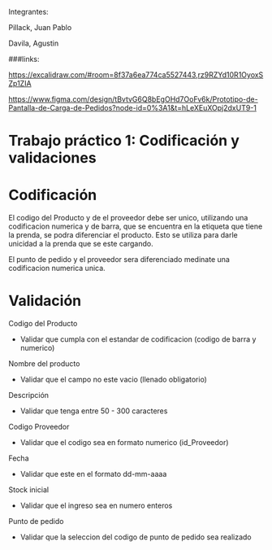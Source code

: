 Integrantes: 

Pillack, Juan Pablo

Davila, Agustin

###links:

https://excalidraw.com/#room=8f37a6ea774ca5527443,rz9RZYd10R1OyoxSZp1ZIA

https://www.figma.com/design/tBvtvG6Q8bEgOHd7OoFv6k/Prototipo-de-Pantalla-de-Carga-de-Pedidos?node-id=0%3A1&t=hLeXEuXOpj2dxUT9-1

# Trabajo práctico 1​: Codificación y validaciones​
# Codificación
El codigo del Producto y de el proveedor debe ser unico, utilizando una codificacion numerica y de barra, que se encuentra en la etiqueta que tiene la prenda, se podra diferenciar el producto.
Esto se utiliza para darle unicidad a la prenda que se este cargando.

El punto de pedido y el proveedor sera diferenciado medinate una codificacion numerica unica.

# Validación

Codigo del Producto

* Validar que cumpla con el estandar de codificacion (codigo de barra y numerico)

Nombre del producto

* Validar que el campo no este vacio (llenado obligatorio)

Descripción

* Validar que tenga entre 50 - 300 caracteres

Codigo Proveedor

* Validar que el codigo sea en formato numerico (id_Proveedor)

Fecha 

* Validar que este en el formato dd-mm-aaaa

Stock inicial

* Validar que el ingreso sea en numero enteros

Punto de pedido

* Validar que la seleccion del codigo de punto de pedido sea realizado
